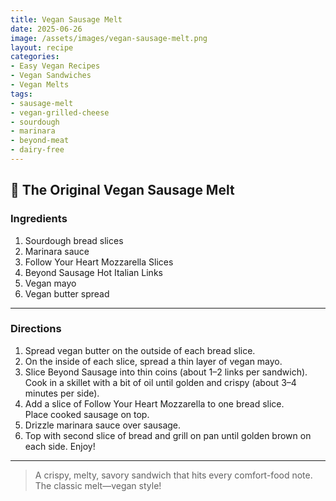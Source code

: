```yaml
---
title: Vegan Sausage Melt
date: 2025-06-26
image: /assets/images/vegan-sausage-melt.png
layout: recipe
categories:
- Easy Vegan Recipes
- Vegan Sandwiches
- Vegan Melts
tags:
- sausage-melt
- vegan-grilled-cheese
- sourdough
- marinara
- beyond-meat
- dairy-free
---
```


## 🥪 The Original Vegan Sausage Melt


### Ingredients

1. Sourdough bread slices  
2. Marinara sauce  
3. Follow Your Heart Mozzarella Slices  
4. Beyond Sausage Hot Italian Links  
5. Vegan mayo  
6. Vegan butter spread  

---

### Directions

1. Spread vegan butter on the outside of each bread slice.  
2. On the inside of each slice, spread a thin layer of vegan mayo.  
3. Slice Beyond Sausage into thin coins (about 1–2 links per sandwich).  
   Cook in a skillet with a bit of oil until golden and crispy (about 3–4 minutes per side).  
4. Add a slice of Follow Your Heart Mozzarella to one bread slice.  
   Place cooked sausage on top.  
5. Drizzle marinara sauce over sausage.  
6. Top with second slice of bread and grill on pan until golden brown on each side. Enjoy!

---

> A crispy, melty, savory sandwich that hits every comfort-food note. The classic melt—vegan style!
